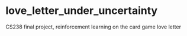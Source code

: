 # love_letter_under_uncertainty
CS238 final project, reinforcement learning on the card game love letter
